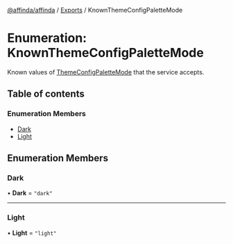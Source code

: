 [@affinda/affinda](../README.md) / [Exports](../modules.md) / KnownThemeConfigPaletteMode

# Enumeration: KnownThemeConfigPaletteMode

Known values of [ThemeConfigPaletteMode](../modules.md#themeconfigpalettemode) that the service accepts.

## Table of contents

### Enumeration Members

- [Dark](KnownThemeConfigPaletteMode.md#dark)
- [Light](KnownThemeConfigPaletteMode.md#light)

## Enumeration Members

### Dark

• **Dark** = ``"dark"``

___

### Light

• **Light** = ``"light"``
